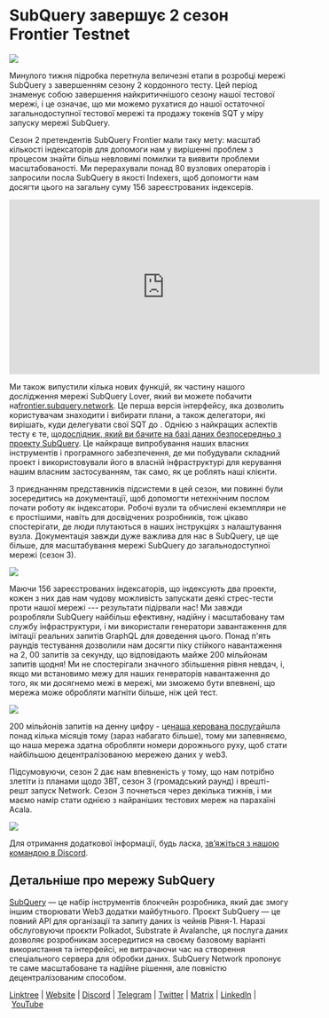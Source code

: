 # SubQuery завершує 2 сезон Frontier Testnet

![](https://miro.medium.com/max/1400/1*kXtqTMe8HlsI6BZ98o86pA.png)

Минулого тижня підробка перетнула величезні етапи в розробці мережі SubQuery з завершенням сезону 2 кордонного тесту. Цей період знаменує собою завершення найкритичнішого сезону нашої тестової мережі, і це означає, що ми можемо рухатися до нашої остаточної загальнодоступної тестової мережі та продажу токенів SQT у міру запуску мережі SubQuery.

Сезон 2 претендентів SubQuery Frontier мали таку мету: масштаб кількості індексаторів для допомоги нам у вирішенні проблем з процесом знайти більш невловимі помилки та виявити проблеми масштабованості. Ми перерахували понад 80 вузлових операторів і запросили посла SubQuery в якості Indexers, щоб допомогти нам досягти цього на загальну суму 156 зареєстрованих індексерів.

<iframe width="560" height="315" src="https://www.youtube.com/embed/6fBqDRcedIU" title="YouTube відео програвач" frameborder="0" allow="accelerometer; autoplay; clipboard-write; encrypted-media; gyroscope; picture-in-picture" allowfullscreen></iframe>

Ми також випустили кілька нових функцій, як частину нашого дослідження мережі SubQuery Lover, який ви можете побачити на[frontier.subquery.network](https://frontier.subquery.network/). Це перша версія інтерфейсу, яка дозволить користувачам знаходити і вибирати плани, а також делегатори, які вирішать, куди делегувати свої SQT до . Однією з найкращих аспектів тесту є те, що[дослідник, який ви бачите на базі даних безпосередньо з проекту SubQuery](https://explorer.subquery.network/subquery/subquery/subquery-network-query-registry). Це найкраще випробування наших власних інструментів і програмного забезпечення, де ми побудували складний проект і використовували його в власній інфраструктурі для керування нашим власним застосуванням, так само, як це роблять наші клієнти.

З приєднанням представників підсистеми в цей сезон, ми повинні були зосередитись на документації, щоб допомогти нетехнічним послом почати роботу як індексатори. Робочі вузли та обчислені екземпляри не є простішими, навіть для досвідчених розробників, тож цікаво спостерігати, де люди плутаються в наших інструкціях з налаштування вузла. Документація завжди дуже важлива для нас в SubQuery, це ще більше, для масштабування мережі SubQuery до загальнодоступної мережі (сезон 3).

![](https://miro.medium.com/max/1400/1*tbjBhu9ZIlPObx0FCTURAw.png)

Маючи 156 зареєстрованих індексаторів, що індексують два проекти, кожен з них дав нам чудову можливість запускати деякі стрес-тести проти нашої мережі --- результати підірвали нас! Ми завжди розробляли SubQuery найбільш ефективну, надійну і масштабовану там службу інфраструктури, і ми використали генератори завантаження для імітації реальних запитів GraphQL для доведення цього. Понад п'ять раундів тестування дозволили нам досягти піку стійкого навантаження на 2, 00 запитів за секунду, що відповідають майже 200 мільйонам запитів щодня! Ми не спостерігали значного збільшення рівня невдач, і, якщо ми встановимо межу для наших генераторів навантаження до того, як ми досягнемо межі в мережі, ми зможемо бути впевнені, що мережа може обробляти магніти більше, ніж цей тест.

![](https://miro.medium.com/max/1400/0*6IwiiZtVBsdkN5m2)

200 мільйонів запитів на денну цифру - це[наша керована послуга](https://subquery.network/managedservices)йшла понад кілька місяців тому (зараз набагато більше), тому ми запевняємо, що наша мережа здатна обробляти номери дорожнього руху, щоб стати найбільшою децентралізованою мережею даних у web3.

Підсумовуючи, сезон 2 дає нам впевненість у тому, що нам потрібно злетіти із планами щодо ЗВТ, сезон 3 (громадський раунд) і врешті-решт запуск Network. Сезон 3 почнеться через декілька тижнів, і ми маємо намір стати однією з найраніших тестових мереж на парахаїні Acala.

![](https://miro.medium.com/max/1400/0*v0HJOJxr4mphJ5dy)

Для отримання додаткової інформації, будь ласка, [зв’яжіться з нашою командою в Discord](https://discord.com/invite/subquery).

## Детальніше про мережу SubQuery

[SubQuery](https://subquery.network/) — це набір інструментів блокчейн розробника, який дає змогу іншим створювати Web3 додатки майбутнього. Проєкт SubQuery — це повний API для організації та запиту даних із чейнів Рівня-1. Наразі обслуговуючи проєкти Polkadot, Substrate й Avalanche, ця послуга даних дозволяє розробникам зосередитися на своєму базовому варіанті використання та інтерфейсі, не витрачаючи час на створення спеціального сервера для обробки даних. SubQuery Network пропонує те саме масштабоване та надійне рішення, але повністю децентралізованим способом.

​​​​[Linktree](https://linktr.ee/subquerynetwork) | [Website](https://subquery.network/) | [Discord](https://discord.com/invite/78zg8aBSMG) | [Telegram](https://t.me/subquerynetwork) | [Twitter](https://twitter.com/subquerynetwork) | [Matrix](https://matrix.to/#/#subquery:matrix.org) | [LinkedIn](https://www.linkedin.com/company/subquery) | [YouTube](https://www.youtube.com/channel/UCi1a6NUUjegcLHDFLr7CqLw)
